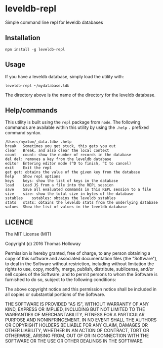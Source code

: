 # leveldb-repl

Simple command line repl for leveldb databases

## Installation

```
npm install -g leveldb-repl
```

## Usage

If you have a leveldb database, simply load the utility with:

```
leveldb-repl ~/mydatabase.ldb
```

The directory above is the name of the directory for the leveldb database.


## Help/commands

This utility is built using the `repl` package from `node`. The following commands are
available within this utility by using the `.help` `.` prefixed command syntax.

```
/Users/nyxtom/_data.ldb> .help
break	Sometimes you get stuck, this gets you out
clear	Break, and also clear the local context
count	count: show the number of records in the database
del	del: removes a key from the leveldb database
editor	Entering editor mode (^D to finish, ^C to cancel)
exit	Exit the repl
get	get: obtains the value of the given key from the database
help	Show repl options
keys	keys: show the list of keys in the database
load	Load JS from a file into the REPL session
save	Save all evaluated commands in this REPL session to a file
size	size: show the total size in bytes of the database
sstables	sstables: obtains the leveldb sstables
stats	stats: obtains the leveldb stats from the underlying database
values	Show the list of values in the leveldb database
```

## LICENCE

The MIT License (MIT)

Copyright (c) 2016 Thomas Holloway

Permission is hereby granted, free of charge, to any person obtaining a copy of this software and associated documentation files (the "Software"), to deal in the Software without restriction, including without limitation the rights to use, copy, modify, merge, publish, distribute, sublicense, and/or sell copies of the Software, and to permit persons to whom the Software is furnished to do so, subject to the following conditions:

The above copyright notice and this permission notice shall be included in all copies or substantial portions of the Software.

THE SOFTWARE IS PROVIDED "AS IS", WITHOUT WARRANTY OF ANY KIND, EXPRESS OR IMPLIED, INCLUDING BUT NOT LIMITED TO THE WARRANTIES OF MERCHANTABILITY, FITNESS FOR A PARTICULAR PURPOSE AND NONINFRINGEMENT. IN NO EVENT SHALL THE AUTHORS OR COPYRIGHT HOLDERS BE LIABLE FOR ANY CLAIM, DAMAGES OR OTHER LIABILITY, WHETHER IN AN ACTION OF CONTRACT, TORT OR OTHERWISE, ARISING FROM, OUT OF OR IN CONNECTION WITH THE SOFTWARE OR THE USE OR OTHER DEALINGS IN THE SOFTWARE.
